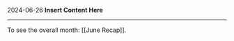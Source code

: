 2024-06-26
__Insert Content Here__
_______________________
To see the overall month: [[June Recap]].